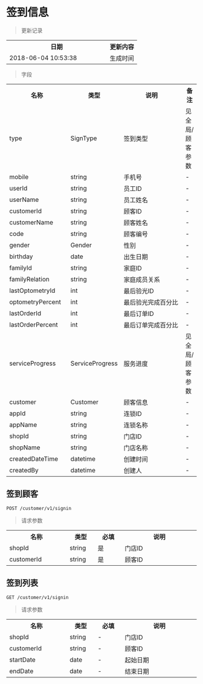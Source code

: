 # 签到信息

> 更新记录

<table>
    <tr>
        <th style="width:250px;">日期</th>
        <th>更新内容</th>
    </tr>
    <tr>
        <td>2018-06-04 10:53:38</td>
        <td>生成时间</td>
    </tr>
</table>

> 字段

<table>
    <tr>
        <th style="width:150px;">名称</th>
        <th style="width:60px;">类型</th>
        <th style="width:200px;">说明</th>
        <th>备注</th>
    </tr>
    <tr>
        <td>type</td>
        <td>SignType</td>
        <td>签到类型</td>
        <td>见全局/顾客参数</td>
    </tr>
    <tr>
        <td>mobile</td>
        <td>string</td>
        <td>手机号</td>
        <td>-</td>
    </tr>
    <tr>
        <td>userId</td>
        <td>string</td>
        <td>员工ID</td>
        <td>-</td>
    </tr>
    <tr>
        <td>userName</td>
        <td>string</td>
        <td>员工姓名</td>
        <td>-</td>
    </tr>
    <tr>
        <td>customerId</td>
        <td>string</td>
        <td>顾客ID</td>
        <td>-</td>
    </tr>
    <tr>
        <td>customerName</td>
        <td>string</td>
        <td>顾客姓名</td>
        <td>-</td>
    </tr>
    <tr>
        <td>code</td>
        <td>string</td>
        <td>顾客编号</td>
        <td>-</td>
    </tr>
    <tr>
        <td>gender</td>
        <td>Gender</td>
        <td>性别</td>
        <td>-</td>
    </tr>
    <tr>
        <td>birthday</td>
        <td>date</td>
        <td>出生日期</td>
        <td>-</td>
    </tr>
    <tr>
        <td>familyId</td>
        <td>string</td>
        <td>家庭ID</td>
        <td>-</td>
    </tr>
    <tr>
        <td>familyRelation</td>
        <td>string</td>
        <td>家庭成员关系</td>
        <td>-</td>
    </tr>
    <tr>
        <td>lastOptometryId</td>
        <td>int</td>
        <td>最后验光ID</td>
        <td>-</td>
    </tr>
    <tr>
        <td>optometryPercent</td>
        <td>int</td>
        <td>最后验光完成百分比</td>
        <td>-</td>
    </tr>
    <tr>
        <td>lastOrderId</td>
        <td>int</td>
        <td>最后订单ID</td>
        <td>-</td>
    </tr>
    <tr>
        <td>lastOrderPercent</td>
        <td>int</td>
        <td>最后订单完成百分比</td>
        <td>-</td>
    </tr>
    <tr>
        <td>serviceProgress</td>
        <td>ServiceProgress</td>
        <td>服务进度</td>
        <td>见全局/顾客参数</td>
    </tr>
    <tr>
        <td>customer</td>
        <td>Customer</td>
        <td>顾客信息</td>
        <td>-</td>
    </tr>
    <tr>
        <td>appId</td>
        <td>string</td>
        <td>连锁ID</td>
        <td>-</td>
    </tr>
    <tr>
        <td>appName</td>
        <td>string</td>
        <td>连锁名称</td>
        <td>-</td>
    </tr>
    <tr>
        <td>shopId</td>
        <td>string</td>
        <td>门店ID</td>
        <td>-</td>
    </tr>
    <tr>
        <td>shopName</td>
        <td>string</td>
        <td>门店名称</td>
        <td>-</td>
    </tr>
    <tr>
        <td>createdDateTime</td>
        <td>datetime</td>
        <td>创建时间</td>
        <td>-</td>
    </tr>
    <tr>
        <td>createdBy</td>
        <td>datetime</td>
        <td>创建人</td>
        <td>-</td>
    </tr>
</table>

## 签到顾客

```
POST /customer/v1/signin
```

>请求参数
<table>
    <tr>
        <th style="width:150px;">名称</th>
        <th style="width:60px;">类型</th>
        <th style="width:60px;">必填</th>
        <th style="width:200px;">说明</th>
    </tr>
    <tr>
        <td>shopId</td>
        <td>string</td>
        <td>是</td>
        <td>门店ID</td>
    </tr>
    <tr>
        <td>customerId</td>
        <td>string</td>
        <td>是</td>
        <td>顾客ID</td>
    </tr>
</table>

## 签到列表

```
GET /customer/v1/signin
```

>请求参数

<table>
    <tr>
        <th style="width:150px;">名称</th>
        <th style="width:60px;">类型</th>
        <th style="width:60px;">必填</th>
        <th style="width:200px;">说明</th>
    </tr>
    <tr>
        <td>shopId</td>
        <td>string</td>
        <td>-</td>
        <td>门店ID</td>
    </tr>
    <tr>
        <td>customerId</td>
        <td>string</td>
        <td>-</td>
        <td>顾客ID</td>
    </tr>
    <tr>
        <td>startDate</td>
        <td>date</td>
        <td>-</td>
        <td>起始日期</td>
    </tr>
    <tr>
        <td>endDate</td>
        <td>date</td>
        <td>-</td>
        <td>结束日期</td>
    </tr>
</table>